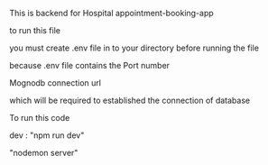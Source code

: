This is backend for Hospital appointment-booking-app 

to run this file 

you must create .env file in to your directory before running the file


because .env file contains the Port number 


Mognodb connection url 

which will be required to established the connection of database 

To run this code 

dev : "npm run dev"

"nodemon server"
